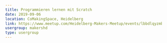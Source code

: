 ```yaml
---
title: Programmieren lernen mit Scratch
date: 2019-09-06
location: CoMakingSpace, Heidelberg
link: https://www.meetup.com/Heidelberg-Makers-Meetup/events/lbbdlqyzmbjb/
usergroup: makershd
type: usergroup
---
```

